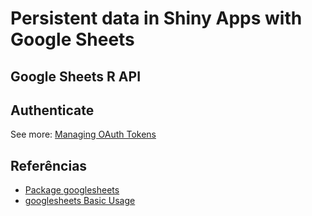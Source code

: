 <!-- -->
# Persistent data in Shiny Apps with Google Sheets

## Google Sheets R API

## Authenticate
See more: [Managing OAuth Tokens](https://rawgit.com/jennybc/googlesheets/master/vignettes/managing-auth-tokens.html)

## Referências
* [Package googlesheets](https://cran.r-project.org/web/packages/googlesheets/googlesheets.pdf)
* [googlesheets Basic Usage](https://cran.r-project.org/web/packages/googlesheets/vignettes/basic-usage.html)

